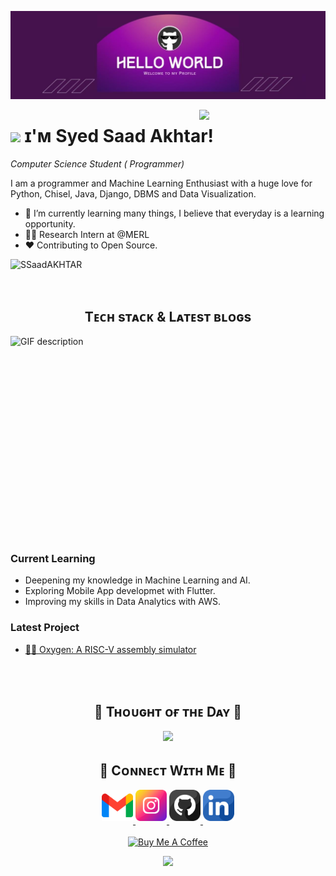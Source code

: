 <!--Banner-->
![sSaadAKHTAR Banner Image](./banner2.jpeg)

<!--Night Owl image-->
<div>
  <img align="right" width="40%" src="https://owlbertsio-resized.s3.amazonaws.com/Popper.psd.full.png">
</div>

<!--Header Name-->
# <img src="https://emojis.slackmojis.com/emojis/images/1531849430/4246/blob-sunglasses.gif?1531849430" width="30"/> ɪ'ᴍ Syed Saad Akhtar! 
*Computer Science Student ( Programmer)*
<br /> 

<!--Start Intro-->               
<p align="left">I am a programmer and Machine Learning Enthusiast with a huge love for Python, Chisel, Java, Django, DBMS and Data Visualization. </p>

- 🌱 I’m currently learning many things, I believe that everyday is a learning opportunity.
- 💁‍♂️ Research Intern at @MERL
- ❤ Contributing to Open Source.
<!--End Intro-->

<!--Profile Count Badge-->
<p align="left">
  <img src="https://komarev.com/ghpvc/?username=SSaadAKHTAR&label=Profile%20views&color=770677&style=for-the-badge&logo=star" alt="SSaadAKHTAR" style="padding-right:20px;" />
</p>

<br /> 


<!--Languages and Tools Section-->       
<h2 align="center">Tᴇᴄʜ sᴛᴀᴄᴋ & Lᴀᴛᴇsᴛ ʙʟᴏɢs</h2> 
<picture>
  <source media="(prefers-color-scheme: dark)" srcset="./Skills_Animation_Dark.gif">
  <source media="(prefers-color-scheme: light)" srcset="./Skills_Animation_White.gif">
  <img align="left" alt="GIF description" src="./Skills_Animation_White.gif">
</picture>
<br />


 
 <br>
</ul>
<br />
<br />
<br />
<br />

<br />
<br />
<br />
<br />
<!--  -->
<br />
<br />
<br />
<br />
<br />
<br />
<br />
<br />

<!--  -->

<!--Languages and Tools Section-->  
<br >
<h3 align="left">Current Learning</h3>
<ul align="left">
  <li>Deepening my knowledge in Machine Learning and AI.</li>
  <li>Exploring Mobile App developmet with Flutter.</li>
  <li>Improving my skills in Data Analytics with AWS.</li>
</ul>
  
<h3 align="left">Latest Project</h3>
<ul align="left">
  
  <li><a href="https://github.com/SSaadAKHTAR/oxygen">🧙‍♂️ Oxygen: A RISC-V assembly simulator</a></li>

 <br>
</ul>

<!--Dynamic Quote card updates everyday at 12 PM--> 
<br>
<h2 align="center">🌟 Tʜᴏᴜɢʜᴛ ᴏғ ᴛʜᴇ Dᴀʏ 🌟</h2>










































































































































































<!--STARTS_HERE_QUOTE_CARD-->
<p align="center">
    <img src="https://readme-daily-quotes.vercel.app/api?author=Maya%20Angelou&quote=There%20is%20no%20greater%20agony%20than%20bearing%20an%20untold%20story%20inside%20you.&theme=dark&bg_color=220a28&author_color=ffeb95&accent_color=c56a90">
</p>
<!--ENDS_HERE_QUOTE_CARD-->











































































































































































<!--Contact Section--> 

<h2 align="center">🤝 Cᴏɴɴᴇᴄᴛ Wɪᴛʜ Mᴇ 🤝 </h2>
<div align="center">
  
<a href="mailto:ssaad.akhtar@gmail.com" target="_blank">
<img src="./gmail.png" width=50 height=50 alt="kirannaragund197@gmail.com" style="margin-bottom: 5px;" />
</a>

<a href="https://www.instagram.com/saadonstrike10/" target="_blank">
<img src="./instagram.png" width=50 height=50 alt="kiran_a_n" style="margin-bottom: 5px;" />
</a>

<a href="https://github.com/SSaadAKHTAR" target="_blank">
<img src="./github.png" width=50 height=50 alt="Kiran1689" style="margin-bottom: 5px;" />
</a>

<a href="https://www.linkedin.com/in/syed-saad-akhtar-a194a8295/" target="_blank">
<img src="./linkedin.png" width=50 height=50 alt="linkedin" style="margin-bottom: 5px;" />
</a>

</div>
<br/>

<!--Buy me a coffee-->
<div align="center">
<a href="https://www.buymeacoffee.com/SSaadAKHTAR" target="_blank"><img src="https://cdn.buymeacoffee.com/buttons/v2/default-yellow.png" alt="Buy Me A Coffee" style="height: 40px !important;width: 200px !important;" ></a>
</div>


<!--Footer--> 
<p align="center">
  <img src="https://capsule-render.vercel.app/api?type=waving&color=gradient&height=65&section=footer"/>
</p>
